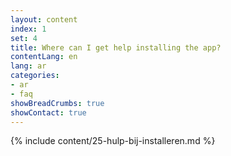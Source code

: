 ```yaml
---
layout: content
index: 1
set: 4
title: Where can I get help installing the app?
contentLang: en
lang: ar
categories:
- ar
- faq
showBreadCrumbs: true
showContact: true
---
```

{% include content/25-hulp-bij-installeren.md %}
